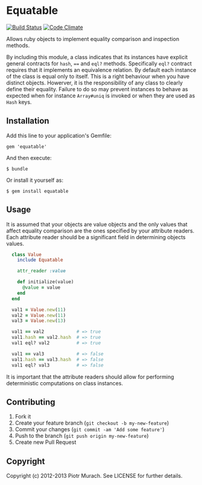 # Equatable
[![Build Status](https://secure.travis-ci.org/peter-murach/equatable.png?branch=master)][travis] [![Code Climate](https://codeclimate.com/badge.png)][codeclimate]

[travis]: http://travis-ci.org/peter-murach/equatable
[codeclimate]: https://codeclimate.com/github/peter-murach/equatable

Allows ruby objects to implement equality comparison and inspection methods.

By including this module, a class indicates that its instances have explicit general contracts for `hash`, `==` and `eql?` methods. Specifically `eql?` contract requires that it implements an equivalence relation. By default each instance of the class is equal only to itself. This is a right behaviour when you have distinct objects. Howerver, it is the responsibility of any class to clearly define their equality. Failure to do so may prevent instances to behave as expected when for instance `Array#uniq` is invoked or when they are used as `Hash` keys.

## Installation

Add this line to your application's Gemfile:

    gem 'equatable'

And then execute:

    $ bundle

Or install it yourself as:

    $ gem install equatable

## Usage

It is assumed that your objects are value objects and the only values that affect equality comparison are the ones specified by your attribute readers. Each attribute reader should be a significant field in determining objects values.

```ruby
  class Value
    include Equatable

    attr_reader :value

    def initialize(value)
      @value = value
    end
  end

  val1 = Value.new(11)
  val2 = Value.new(11)
  val3 = Value.new(13)

  val1 == val2            # => true
  val1.hash == val2.hash  # => true
  val1 eql? val2          # => true

  val1 == val3            # => false
  val1.hash == val3.hash  # => false
  val1 eql? val3          # => false

```

It is important that the attribute readers should allow for performing deterministic computations on class instances.

## Contributing

1. Fork it
2. Create your feature branch (`git checkout -b my-new-feature`)
3. Commit your changes (`git commit -am 'Add some feature'`)
4. Push to the branch (`git push origin my-new-feature`)
5. Create new Pull Request

## Copyright

Copyright (c) 2012-2013 Piotr Murach. See LICENSE for further details.
